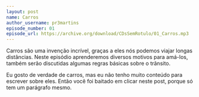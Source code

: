 ```yaml
---
layout: post
name: Carros
author_username: pr3martins
episode_number: 01
episode_url: https://archive.org/download/CDsSemRotulo/01_Carros.mp3
---
```

Carros são uma invenção incrível, graças a eles nós podemos viajar longas distâncias. Neste episódio aprenderemos diversos motivos para amá-los, também serão discutidas algumas regras básicas sobre o trânsito.

Eu gosto de verdade de carros, mas eu não tenho muito conteúdo para escrever sobre eles. Então você foi baitado em clicar neste post, porque só tem um parágrafo mesmo.
